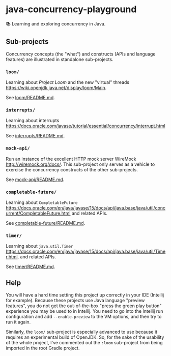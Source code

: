 # java-concurrency-playground

📚 Learning and exploring concurrency in Java.

## Sub-projects

Concurrency concepts (the "what") and constructs (APIs and language features) are illustrated in standalone 
sub-projects. 

### `loom/`

Learning about _Project Loom_ and the new "virtual" threads <https://wiki.openjdk.java.net/display/loom/Main>.

See [loom/README.md](loom/README.md).

### `interrupts/`

Learning about interrupts <https://docs.oracle.com/javase/tutorial/essential/concurrency/interrupt.html>

See [interrupts/README.md](interrupts/README.md).

###  `mock-api/`

Run an instance of the excellent HTTP mock server WireMock <http://wiremock.org/docs/>. This sub-project only serves as
a vehicle to exercise the concurrency constructs of the other sub-projects.

See [mock-api/README.md](mock-api/README.md).   

### `completable-future/`

Learning about `CompletableFuture` <https://docs.oracle.com/en/java/javase/15/docs/api/java.base/java/util/concurrent/CompletableFuture.html>
and related APIs.

See [completable-future/README.md](completable-future/README.md).

### `timer/`

Learning about `java.util.Timer` <https://docs.oracle.com/en/java/javase/15/docs/api/java.base/java/util/Timer.html>.
and related APIs.

See [timer/README.md](timer/README.md).

## Help

You will have a hard time setting this project up correctly in your IDE (Intellij for example). Because these projects
use Java language "preview features", you do not get the out-of-the-box "press the green play button" experience you
may be used to in Intellij. You need to go into the Intellij run configuration and add `--enable-preview` to the VM
options, and then try to run it again.

Similarly, the `loom/` sub-project is especially advanced to use because it requires an experimental build of OpenJDK.
So, for the sake of the usability of the whole project, I've commented out the `:loom` sub-project from being imported
in the root Gradle project.
